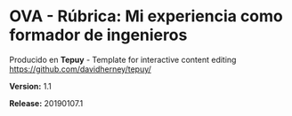 # OVA - Rúbrica: Mi experiencia como formador de ingenieros

Producido en **Tepuy** - Template for interactive content editing
https://github.com/davidherney/tepuy/

**Version:** 1.1

**Release:** 20190107.1
